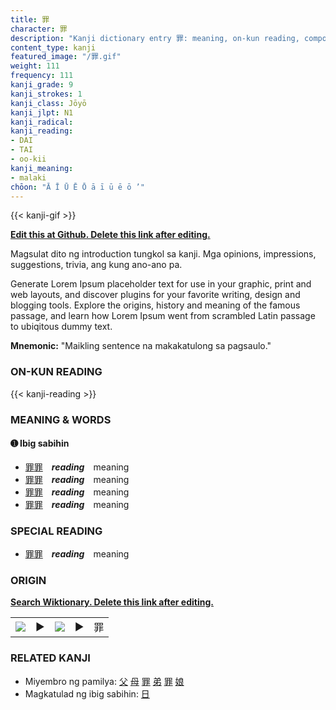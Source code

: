 ```yaml
---
title: 罪
character: 罪
description: "Kanji dictionary entry 罪: meaning, on-kun reading, compounds, origin, related kanji"
content_type: kanji
featured_image: "/罪.gif"
weight: 111
frequency: 111
kanji_grade: 9
kanji_strokes: 1
kanji_class: Jōyō
kanji_jlpt: N1
kanji_radical: 
kanji_reading: 
- DAI
- TAI
- oo-kii
kanji_meaning:
- malaki
chōon: "Ā Ī Ū Ē Ō ā ī ū ē ō ’"
---
```

[//]: # (Don't edit the line below. Kanji animated GIF code is automatically generated.)
{{< kanji-gif >}}

[//]: # (Edit below this line.)

**[Edit this at Github. Delete this link after editing.](https://github.com/tim0g/tim/tree/main/content/kanji/罪/index.md)**

Magsulat dito ng introduction tungkol sa kanji. Mga opinions, impressions, suggestions, trivia, ang kung ano-ano pa.

Generate Lorem Ipsum placeholder text for use in your graphic, print and web layouts, and discover plugins for your favorite writing, design and blogging tools. Explore the origins, history and meaning of the famous passage, and learn how Lorem Ipsum went from scrambled Latin passage to ubiqitous dummy text.
 
**Mnemonic:** "Maikling sentence na makakatulong sa pagsaulo."

### ON-KUN READING

[//]: # (Don't edit the line below. ON-KUN READING code is automatically generated.)
{{< kanji-reading >}}

### MEANING & WORDS

#### ➊ **Ibig sabihin**
  - [罪](../罪)[罪](../罪)　***reading***　meaning
  - [罪](../罪)[罪](../罪)　***reading***　meaning
  - [罪](../罪)[罪](../罪)　***reading***　meaning
  - [罪](../罪)[罪](../罪)　***reading***　meaning

### SPECIAL READING
  - [罪](../罪)[罪](../罪)　***reading***　meaning

### ORIGIN

**[Search Wiktionary. Delete this link after editing.](https://wiktionary.org/wiki/罪)**
<table class="kanji-table"><tr><td>
<img src="60px-罪-bronze.svg.png">
</td><td>▶</td><td>
<img src="60px-罪-oracle.svg.png">
</td><td>▶</td>
<td class="kanji-origin">罪</td>
</tr></table>

### RELATED KANJI
- Miyembro ng pamilya: [父](../父) [母](../母) [罪](../罪) [弟](../弟) [罪](../罪) [娘](../娘)
- Magkatulad ng ibig sabihin: [日](../日)

